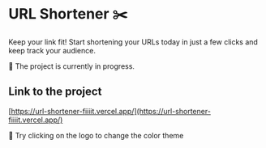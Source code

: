 # URL Shortener ✂️

Keep your link fit!
Start shortening your URLs today in just a few clicks and keep track your audience.

💪 The project is currently in progress.

## Link to the project

[https://url-shortener-fiiiit.vercel.app/](https://url-shortener-fiiiit.vercel.app/)

🌈 Try clicking on the logo to change the color theme